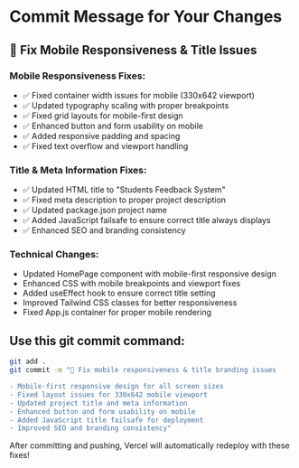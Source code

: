 # Commit Message for Your Changes

## 🎯 Fix Mobile Responsiveness & Title Issues

### Mobile Responsiveness Fixes:
- ✅ Fixed container width issues for mobile (330x642 viewport)
- ✅ Updated typography scaling with proper breakpoints
- ✅ Fixed grid layouts for mobile-first design
- ✅ Enhanced button and form usability on mobile
- ✅ Added responsive padding and spacing
- ✅ Fixed text overflow and viewport handling

### Title & Meta Information Fixes:
- ✅ Updated HTML title to "Students Feedback System"
- ✅ Fixed meta description to proper project description
- ✅ Updated package.json project name
- ✅ Added JavaScript failsafe to ensure correct title always displays
- ✅ Enhanced SEO and branding consistency

### Technical Changes:
- Updated HomePage component with mobile-first responsive design
- Enhanced CSS with mobile breakpoints and viewport fixes
- Added useEffect hook to ensure correct title setting
- Improved Tailwind CSS classes for better responsiveness
- Fixed App.js container for proper mobile rendering

## Use this git commit command:
```bash
git add .
git commit -m "🎯 Fix mobile responsiveness & title branding issues

- Mobile-first responsive design for all screen sizes
- Fixed layout issues for 330x642 mobile viewport  
- Updated project title and meta information
- Enhanced button and form usability on mobile
- Added JavaScript title failsafe for deployment
- Improved SEO and branding consistency"
```

After committing and pushing, Vercel will automatically redeploy with these fixes!

